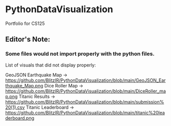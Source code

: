 # PythonDataVisualization
Portfolio for CS125

## Editor's Note:
### Some files would not import properly with the python files.

List of visuals that did not display properly:

GeoJSON Earthquake Map -> https://github.com/BlitzIR/PythonDataVisualization/blob/main/GeoJSON_Earthquake_Map.png
Dice Roller Map -> https://github.com/BlitzIR/PythonDataVisualization/blob/main/DiceRoller_map.png
Titanic Results -> https://github.com/BlitzIR/PythonDataVisualization/blob/main/submission%20(1).csv
Titanic Leaderboard -> https://github.com/BlitzIR/PythonDataVisualization/blob/main/titanic%20leaderboard.png

